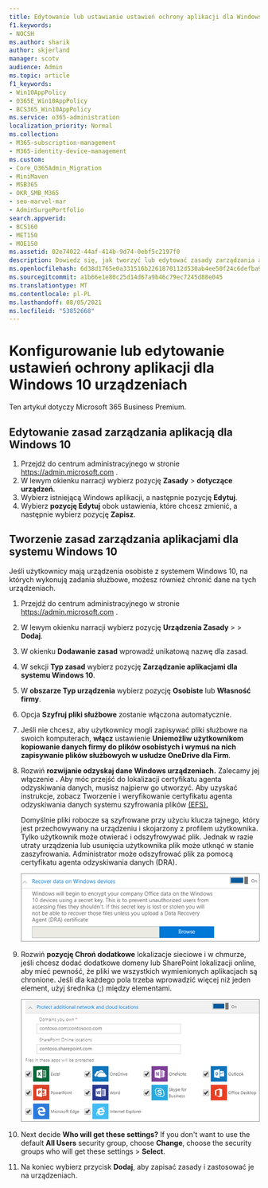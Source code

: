 ```yaml
---
title: Edytowanie lub ustawianie ustawień ochrony aplikacji dla Windows 10 urządzeniach
f1.keywords:
- NOCSH
ms.author: sharik
author: skjerland
manager: scotv
audience: Admin
ms.topic: article
f1_keywords:
- Win10AppPolicy
- O365E_Win10AppPolicy
- BCS365_Win10AppPolicy
ms.service: o365-administration
localization_priority: Normal
ms.collection:
- M365-subscription-management
- M365-identity-device-management
ms.custom:
- Core_O365Admin_Migration
- MiniMaven
- MSB365
- OKR_SMB_M365
- seo-marvel-mar
- AdminSurgePortfolio
search.appverid:
- BCS160
- MET150
- MOE150
ms.assetid: 02e74022-44af-414b-9d74-0ebf5c2197f0
description: Dowiedz się, jak tworzyć lub edytować zasady zarządzania aplikacją i chronić pliki służbowe na osobistych Windows 10 urządzeniach.
ms.openlocfilehash: 6d38d1765e0a331516b2261870112d530ab4ee50f24c6defba95964ea4d9dcfa
ms.sourcegitcommit: a1b66e1e80c25d14d67a9b46c79ec7245d88e045
ms.translationtype: MT
ms.contentlocale: pl-PL
ms.lasthandoff: 08/05/2021
ms.locfileid: "53852668"
---
```

# <a name="set-or-edit-application-protection-settings-for-windows-10-devices"></a>Konfigurowanie lub edytowanie ustawień ochrony aplikacji dla Windows 10 urządzeniach

Ten artykuł dotyczy Microsoft 365 Business Premium.

## <a name="edit-an-app-management-policy-for-windows-10"></a>Edytowanie zasad zarządzania aplikacją dla Windows 10

1. Przejdź do centrum administracyjnego w stronie <a href="https://go.microsoft.com/fwlink/p/?linkid=837890" target="_blank">https://admin.microsoft.com</a> .     
2. W lewym okienku narracji wybierz pozycję **Zasady** \> **dotyczące urządzeń.**
1. Wybierz istniejącą Windows aplikacji, a następnie pozycję **Edytuj**.
1. Wybierz **pozycję Edytuj** obok ustawienia, które chcesz zmienić, a następnie wybierz pozycję **Zapisz**.

## <a name="create-an-app-management-policy-for-windows-10"></a>Tworzenie zasad zarządzania aplikacjami dla systemu Windows 10

Jeśli użytkownicy mają urządzenia osobiste z systemem Windows 10, na których wykonują zadania służbowe, możesz również chronić dane na tych urządzeniach.
  
1. Przejdź do centrum administracyjnego w stronie <a href="https://go.microsoft.com/fwlink/p/?linkid=837890" target="_blank">https://admin.microsoft.com</a> . 
2. W lewym okienku narracji wybierz pozycję **Urządzenia Zasady** \>  \> **Dodaj**.
3. W okienku **Dodawanie zasad** wprowadź unikatową nazwę dla zasad. 
4. W sekcji **Typ zasad** wybierz pozycję **Zarządzanie aplikacjami dla systemu Windows 10**.
5. W **obszarze Typ urządzenia** wybierz pozycję **Osobiste** lub **Własność firmy**.
6. Opcja **Szyfruj pliki służbowe** zostanie włączona automatycznie. 
7. Jeśli nie chcesz, aby użytkownicy mogli zapisywać pliki służbowe na swoich komputerach, **włącz** ustawienie **Uniemożliw użytkownikom kopiowanie danych firmy do plików osobistych i wymuś na nich zapisywanie plików służbowych w usłudze OneDrive dla Firm**. 
9. Rozwiń **rozwijanie odzyskaj dane Windows urządzeniach.** Zalecamy jej włączenie **.**
    Aby móc przejść do lokalizacji certyfikatu agenta odzyskiwania danych, musisz najpierw go utworzyć. Aby uzyskać instrukcje, zobacz Tworzenie i weryfikowanie certyfikatu agenta odzyskiwania danych systemu szyfrowania plików [(EFS).](/windows/security/information-protection/windows-information-protection/create-and-verify-an-efs-dra-certificate)
    
    Domyślnie pliki robocze są szyfrowane przy użyciu klucza tajnego, który jest przechowywany na urządzeniu i skojarzony z profilem użytkownika. Tylko użytkownik może otwierać i odszyfrowywać plik. Jednak w razie utraty urządzenia lub usunięcia użytkownika plik może utknąć w stanie zaszyfrowania. Administrator może odszyfrować plik za pomocą certyfikatu agenta odzyskiwania danych (DRA).
    
    ![Browse to Data Recovery Agent certificate.](../media/7d7d664f-b72f-4293-a3e7-d0fa7371366c.png)
  
10. Rozwiń **pozycję Chroń dodatkowe** lokalizacje sieciowe i w chmurze, jeśli chcesz dodać dodatkowe domeny lub SharePoint lokalizacji online, aby mieć pewność, że pliki we wszystkich wymienionych aplikacjach są chronione. Jeśli dla każdego pola trzeba wprowadzić więcej niż jeden element, użyj średnika (;) między elementami.
    
    ![Expand Protect additional network and cloud locations, and enter domains or SharePoint Online sites you own.](../media/7afaa0c7-ba53-456d-8c61-312c45e09625.png)
  
11. Next decide **Who will get these settings?** If you don't want to use the default **All Users** security group, choose **Change**, choose the security groups who will get these settings \> **Select**.
12. Na koniec wybierz przycisk **Dodaj**, aby zapisać zasady i zastosować je na urządzeniach.